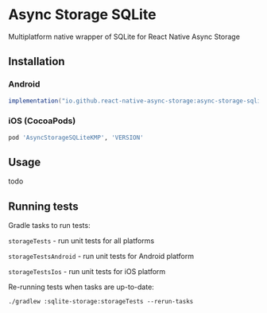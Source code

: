 # Async Storage SQLite

Multiplatform native wrapper of SQLite for React Native Async Storage

## Installation

### Android

```groovy
implementation("io.github.react-native-async-storage:async-storage-sqlite:VERSION")
```

### iOS (CocoaPods)

```ruby
pod 'AsyncStorageSQLiteKMP', 'VERSION'
```

## Usage

todo

## Running tests

Gradle tasks to run tests:

`storageTests` - run unit tests for all platforms

`storageTestsAndroid` - run unit tests for Android platform

`storageTestsIos` - run unit tests for iOS platform

Re-running tests when tasks are up-to-date:

`./gradlew :sqlite-storage:storageTests --rerun-tasks`
